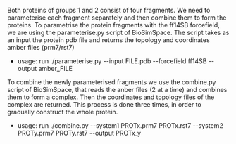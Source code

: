 Both proteins of groups 1 and 2 consist of four fragments. 
We need to parameterise each fragment separately and then combine them to form the proteins. 
To parametrise the protein fragments with the ff14SB forcefield, we are using the parameterise.py script of BioSimSpace. 
The script takes as an input the protein pdb file and returns the topology and coordinates amber files (prm7/rst7)

- usage: run ./parameterise.py --input FILE.pdb --forcefield ff14SB --output amber_FILE

To combine the newly parameterised fragments we use the combine.py script of BioSimSpace, that reads the anber files (2 at a time) 
and combines them to form a complex. Then the coordinates and topology files of the complex are returned. 
This process is done three times, in order to gradually construct the whole protein. 

- usage: run ./combine.py --system1 PROTx.prm7 PROTx.rst7 --system2 PROTy.prm7 PROTy.rst7 --output PROTx_y

